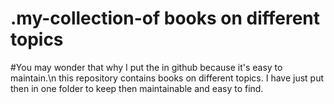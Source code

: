 # .my-collection-of books on different topics
 #You may wonder that why I put the in github because it's easy to maintain.\n this repository contains books on different topics. I have just put then in one folder to keep then maintainable and easy to find.
